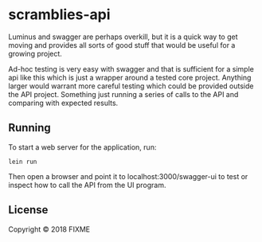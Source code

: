 # scramblies-api

Luminus and swagger are perhaps overkill, but it is a quick way to get moving and provides all sorts of good stuff that would be useful for a growing project. 

Ad-hoc testing is very easy with swagger and that is sufficient for a simple api like this which is just a wrapper around a tested core project. Anything larger would warrant more careful testing which could be provided outside the API project. Something just running a series of calls to the API and comparing with expected results.

## Running

To start a web server for the application, run:

    lein run 

Then open a browser and point it to localhost:3000/swagger-ui to test or inspect how to call the API from the UI program.

## License

Copyright © 2018 FIXME
